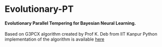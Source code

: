 # Evolutionary-PT
#### Evolutionary Parallel Tempering for Bayesian Neural Learning.

Based on G3PCX algorithm created by Prof K. Deb from IIT Kanpur
Python implementation of the algorithm is available [here](https://github.com/rohitash-chandra/G3PCX-evoalg-py
"G3PCX")
